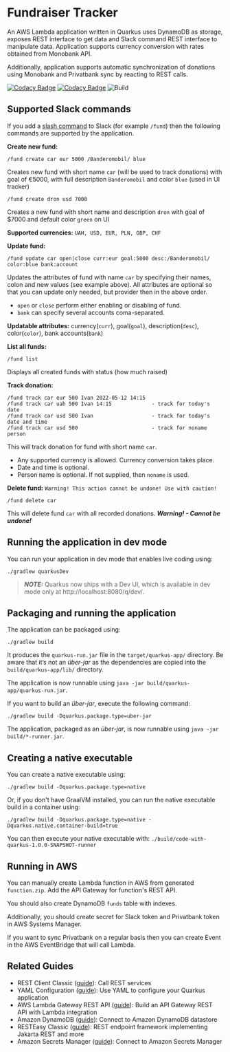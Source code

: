 # Fundraiser Tracker

An AWS Lambda application written in Quarkus uses DynamoDB as storage, exposes REST interface to get data 
and Slack command REST interface to manipulate data. Application supports currency conversion with rates obtained 
from Monobank API.

Additionally, application supports automatic synchronization of donations using Monobank and Privatbank sync 
by reacting to REST calls.

[![Codacy Badge](https://app.codacy.com/project/badge/Grade/224eb30e7e5c4f38934ee9601e15237e)](https://www.codacy.com/gh/yuriytkach/fundraiser-tracker/dashboard?utm_source=github.com&amp;utm_medium=referral&amp;utm_content=yuriytkach/fundraiser-tracker&amp;utm_campaign=Badge_Grade)
[![Codacy Badge](https://app.codacy.com/project/badge/Coverage/224eb30e7e5c4f38934ee9601e15237e)](https://www.codacy.com/gh/yuriytkach/fundraiser-tracker/dashboard?utm_source=github.com&utm_medium=referral&utm_content=yuriytkach/fundraiser-tracker&utm_campaign=Badge_Coverage)
![Build](https://github.com/yuriytkach/fundraiser-tracker/actions/workflows/gradle-no-native.yml/badge.svg)

## Supported Slack commands

If you add a [slash command](https://api.slack.com/interactivity/slash-commands) to Slack (for example `/fund`) then the following commands are supported 
by the application.

**Create new fund:**
```text
/fund create car eur 5000 /Banderomobil/ blue
```
Creates new fund with short name `car` (will be used to track donations) with goal of €5000, with full 
description `Banderomobil` and color `blue` (used in UI tracker)

```text
/fund create dron usd 7000
```
Creates a new fund with short name and description `dron` with goal of $7000 and default color `green` on UI

**Supported currencies:**
`UAH, USD, EUR, PLN, GBP, CHF`

**Update fund:**
```text
/fund update car open|close curr:eur goal:5000 desc:/Banderomobil/ color:blue bank:account
```
Updates the attributes of fund with name `car` by specifying their names, colon and new values (see example above). 
All attributes are optional so that you can update only needed, but provider then in the above order.

- `open` or `close` perform either enabling or disabling of fund.
- `bank` can specify several accounts coma-separated.

**Updatable attributes:** currency(`curr`), goal(`goal`), description(`desc`), color(`color`), bank accounts(`bank`)

**List all funds:**
```text
/fund list
```
Displays all created funds with status (how much raised)

**Track donation:**
```text
/fund track car eur 500 Ivan 2022-05-12 14:15
/fund track car uah 500 Ivan 14:15             - track for today's date
/fund track car usd 500 Ivan                   - track for today's date and time
/fund track car usd 500                        - track for noname person
```
This will track donation for fund with short name `car`. 
- Any supported currency is allowed. Currency conversion takes place.
- Date and time is optional.
- Person name is optional. If not supplied, then `noname` is used.

**Delete fund:**
`Warning! This action cannot be undone! Use with caution!`
```text
/fund delete car
```
This will delete fund `car` with all recorded donations. _**Warning! - Cannot be undone!**_

## Running the application in dev mode

You can run your application in dev mode that enables live coding using:
```shell script
./gradlew quarkusDev
```

> **_NOTE:_**  Quarkus now ships with a Dev UI, which is available in dev mode only at http://localhost:8080/q/dev/.

## Packaging and running the application

The application can be packaged using:
```shell script
./gradlew build
```
It produces the `quarkus-run.jar` file in the `target/quarkus-app/` directory.
Be aware that it’s not an _über-jar_ as the dependencies are copied into the `build/quarkus-app/lib/` directory.

The application is now runnable using `java -jar build/quarkus-app/quarkus-run.jar`.

If you want to build an _über-jar_, execute the following command:
```shell script
./gradlew build -Dquarkus.package.type=uber-jar
```

The application, packaged as an _über-jar_, is now runnable using `java -jar build/*-runner.jar`.

## Creating a native executable

You can create a native executable using: 
```shell script
./gradlew build -Dquarkus.package.type=native
```

Or, if you don't have GraalVM installed, you can run the native executable build in a container using: 
```shell script
./gradlew build -Dquarkus.package.type=native -Dquarkus.native.container-build=true
```

You can then execute your native executable with: `./build/code-with-quarkus-1.0.0-SNAPSHOT-runner`

## Running in AWS
You can manually create Lambda function in AWS from generated `function.zip`. 
Add the API Gateway for function's REST API.

You should also create DynamoDB `funds` table with indexes.

Additionally, you should create secret for Slack token and Privatbank token in AWS Systems Manager.

If you want to sync Privatbank on a regular basis then you can create Event in the AWS EventBridge 
that will call Lambda.

## Related Guides

- REST Client Classic ([guide](https://quarkus.io/guides/rest-client)): Call REST services
- YAML Configuration ([guide](https://quarkus.io/guides/config-yaml)): Use YAML to configure your Quarkus application
- AWS Lambda Gateway REST API ([guide](https://quarkus.io/guides/amazon-lambda-http)): Build an API Gateway REST API with Lambda integration
- Amazon DynamoDB ([guide](https://quarkiverse.github.io/quarkiverse-docs/quarkus-amazon-services/dev/amazon-dynamodb.html)): Connect to Amazon DynamoDB datastore
- RESTEasy Classic ([guide](https://quarkus.io/guides/resteasy)): REST endpoint framework implementing Jakarta REST and more
- Amazon Secrets Manager ([guide](https://quarkiverse.github.io/quarkiverse-docs/quarkus-amazon-services/dev/amazon-secretsmanager.html)): Connect to Amazon Secrets Manager
